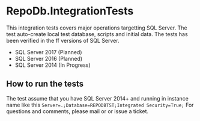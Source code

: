 ﻿
# RepoDb.IntegrationTests #

This integration tests covers major operations targetting SQL Server. The test auto-create local test database, scripts and initial data.
The tests has been verified in the ff versions of SQL Server.

- SQL Server 2017 (Planned)
- SQL Server 2016 (Planned)
- SQL Server 2014 (In Progress)


## How to run the tests ##

The test assume that you have SQL Server 2014+ and running in instance name like this `Server=.;Database=REPODBTST;Integrated Security=True;`
For questions and comments, please mail or or issue a ticket.